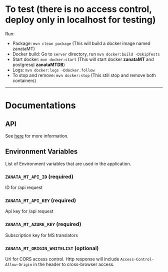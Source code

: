 # To test (there is no access control, deploy only in localhost for testing)

Run:
- Package: `mvn clean package` (This will build a docker image named zanataMT)
- Docker build: Go to `server` directory, run `mvn docker:build -DskipTests`
- Start docker: `mvn docker:start` (This will start docker **zanataMT** and postgresql **zanataMTDB**)
- Logs: `mvn docker:logs -Ddocker.follow`
- To stop and remove: `mvn docker:stop` (This still stop and remove both containers)

----


# Documentations

## API

See [here](http://zanata.org/zanata-mt/apidocs) for more information.


## Environment Variables

List of Environment variables that are used in the application.

### `ZANATA_MT_API_ID` (required)
ID for /api request

### `ZANATA_MT_API_KEY` (required)
Api key for /api request

### `ZANATA_MT_AZURE_KEY` (required)
Subscription key for MS translators

### `ZANATA_MT_ORIGIN_WHITELIST` (optional)
Url for CORS access control. Http response will include `Access-Control-Allow-Origin` in the header to cross-browser access.
